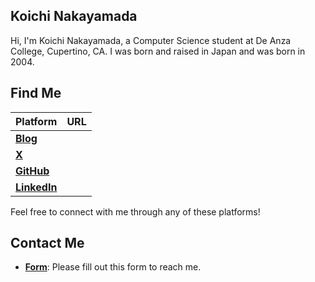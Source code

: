 ## Koichi Nakayamada

Hi, I'm Koichi Nakayamada, a Computer Science student at De Anza College, Cupertino, CA. I was born and raised in Japan and was born in 2004. 

## Find Me

| Platform | URL |
|-|-|
| [**Blog**](https://koichin.medium.com) | 
| [**X**](https://x.com/KoichiNkymd) | 
| [**GitHub**](https://github.com/koichinakayamada) | 
| [**LinkedIn**](https://linkedin.com/in/koichinakayamada) |

Feel free to connect with me through any of these platforms!

## Contact Me

- [**Form**](https://forms.gle/TTmCVmB7TK8fyH5Z8): Please fill out this form to reach me.
